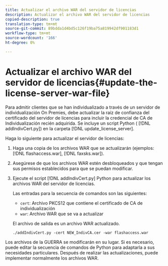 ```yaml
---
title: Actualizar el archivo WAR del servidor de licencias
description: Actualizar el archivo WAR del servidor de licencias
copied-description: true
translation-type: tm+mt
source-git-commit: 89bdda1d4bd5c126f19ba75a819942df901183d1
workflow-type: tm+mt
source-wordcount: '166'
ht-degree: 0%

---
```



# Actualizar el archivo WAR del servidor de licencias{#update-the-license-server-war-file}

Para admitir clientes que se han individualizado a través de un servidor de individualización On Premies, debe actualizar la raíz de confianza del certificado del servidor de licencias para incluir la credencial de CA de Individualización recién adquirida. Se incluye un script Python ( [!DNL addIndivCert.py]) en la carpeta [!DNL update_license_server].

Haga lo siguiente para actualizar el servidor de licencias:

1. Haga una copia de los archivos WAR que se actualizarán (ejemplos: [!DNL flashaccess.war], [!DNL faxsks.war]).
1. Asegúrese de que los archivos WAR estén desbloqueados y que tengan sus permisos establecidos para que se puedan modificar.
1. Ejecute el script [!DNL addIndivCert.py] Python para actualizar los archivos WAR del servidor de licencias.

   Las entradas para la secuencia de comandos son las siguientes:

   * `cert`: Archivo PKCS12 que contiene el certificado de CA de individualización
   * `war`: Archivo WAR que se va a actualizar

   El archivo de salida es un archivo WAR actualizado.

   ```
   ./addIndivCert.py -cert NEW_IndivCA.cer -war flashaccess.war
   ```

Los archivos de la GUERRA se modificarán en su lugar. Si es necesario, puede editar la secuencia de comandos de Python para adaptarla a sus necesidades particulares. Después de realizar las actualizaciones, puede implementar normalmente los archivos WAR.
